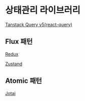 # 상태관리 라이브러리

[Tanstack Query v5(react-query)](<./상태관리%20라이브러리/Tanstack%20Query%20v5(react-query).md>)

## Flux 패턴

[Redux](./상태관리%20라이브러리/Redux.md)

[Zustand](./상태관리%20라이브러리/Zustand.md)

## Atomic 패턴

[Jotai](./상태관리%20라이브러리/Jotai.md)
